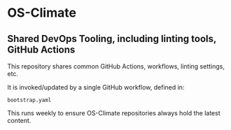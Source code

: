 # OS-Climate

## Shared DevOps Tooling, including linting tools, GitHub Actions

This repository shares common GitHub Actions, workflows, linting settings, etc.

It is invoked/updated by a single GitHub workflow, defined in:

    bootstrap.yaml

This runs weekly to ensure OS-Climate repositories always hold the latest content.
